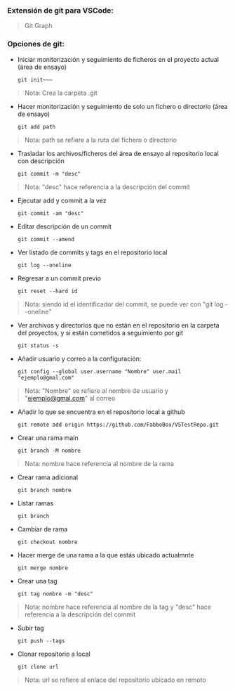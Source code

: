 ### Extensión de git para VSCode:
> Git Graph

### Opciones de git:

* Iniciar monitorización y seguimiento de ficheros en el proyecto actual	(área de ensayo)
  ~~~
  git init~~~
> Nota: Crea la carpeta .git

* Hacer monitorización y seguimiento de solo un fichero o directorio		(área de ensayo)
  ~~~
  git add path
  ~~~
> Nota: path se refiere a la ruta del fichero o directorio

* Trasladar los archivos/ficheros del área de ensayo al repositorio local con descripción
  ~~~
  git commit -m "desc"
  ~~~
> Nota: "desc" hace referencia a la descripción del commit

* Ejecutar add y commit a la vez
  ~~~
  git commit -am "desc"
  ~~~

* Editar descripción de un commit
  ~~~
  git commit --amend
  ~~~

* Ver listado de commits y tags en el repositorio local
  ~~~
  git log --oneline
  ~~~

* Regresar a un commit previo
  ~~~
  git reset --hard id
  ~~~
> Nota: siendo id el identificador del commit, se puede ver con "git log --oneline"

* Ver archivos y directorios que no están en el repositorio en la carpeta del proyectos, y si están cometidos a seguimiento por git
  ~~~
  git status -s
  ~~~

* Añadir usuario y correo a la configuración:
  ~~~
  git config --global user.username "Nombre" user.mail "ejemplo@gmal.com"
  ~~~
> Nota: "Nombre" se refiere al nombre de usuario y "ejemplo@gmal.com" al correo

* Añadir lo que se encuentra en el repositorio local a github
  ~~~
  git remote add origin https://github.com/FabboBox/VSTestRepo.git
  ~~~

* Crear una rama main
  ~~~
  git branch -M nombre
  ~~~
> Nota: nombre hace referencia al nombre de la rama

* Crear rama adicional
  ~~~
  git branch nombre 
  ~~~

* Listar ramas
  ~~~
  git branch 
  ~~~

* Cambiar de rama
  ~~~
  git checkout nombre
  ~~~

* Hacer merge de una rama a la que estás ubicado actualmnte
  ~~~
  git merge nombre
  ~~~

* Crear una tag
  ~~~
  git tag nombre -m "desc"
  ~~~
> Nota: nombre hace referencia al nombre de la tag y "desc" hace referencia a la descripción del commit

* Subir tag
  ~~~
  git push --tags
  ~~~

* Clonar repositorio a local
  ~~~
  git clone url
  ~~~
> Nota: url se refiere al enlace del repositorio ubicado en remoto
